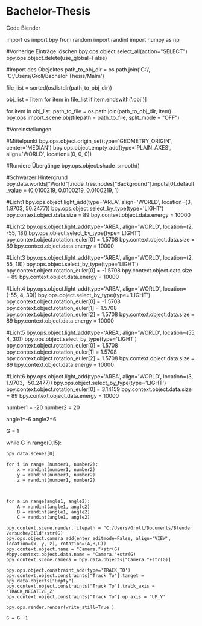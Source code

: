 # Bachelor-Thesis

Code Blender


import os
import bpy
from random import randint
import numpy as np


#Vorherige Einträge löschen
bpy.ops.object.select_all(action="SELECT")
bpy.ops.object.delete(use_global=False)

#Import des Obejektes
path_to_obj_dir = os.path.join('C:\\', 'C:/Users/Groll/Bachelor Thesis/Malm')


file_list = sorted(os.listdir(path_to_obj_dir))


obj_list = [item for item in file_list if item.endswith('.obj')]


for item in obj_list:
    path_to_file = os.path.join(path_to_obj_dir, item)
    bpy.ops.import_scene.obj(filepath = path_to_file, split_mode = "OFF")


#Voreinstellungen

#Mittelpunkt
bpy.ops.object.origin_set(type='GEOMETRY_ORIGIN', center='MEDIAN')
bpy.ops.object.empty_add(type='PLAIN_AXES', align='WORLD', location=(0, 0, 0))



#Rundere Übergänge
bpy.ops.object.shade_smooth()


#Schwarzer Hintergrund
bpy.data.worlds["World"].node_tree.nodes["Background"].inputs[0].default_value = (0.0100219, 0.0100219, 0.0100219, 1)

#Licht1
bpy.ops.object.light_add(type='AREA', align='WORLD', location=(3, 1.9703, 50.2477))
bpy.ops.object.select_by_type(type='LIGHT')
bpy.context.object.data.size = 89
bpy.context.object.data.energy = 10000

#Licht2
bpy.ops.object.light_add(type='AREA', align='WORLD', location=(2, -55, 18))
bpy.ops.object.select_by_type(type='LIGHT')
bpy.context.object.rotation_euler[0] = 1.5708
bpy.context.object.data.size = 89
bpy.context.object.data.energy = 10000

#Licht3
bpy.ops.object.light_add(type='AREA', align='WORLD', location=(2, 55, 18))
bpy.ops.object.select_by_type(type='LIGHT')
bpy.context.object.rotation_euler[0] = -1.5708
bpy.context.object.data.size = 89
bpy.context.object.data.energy = 10000

#Licht4
bpy.ops.object.light_add(type='AREA', align='WORLD', location=(-55, 4, 30))
bpy.ops.object.select_by_type(type='LIGHT')
bpy.context.object.rotation_euler[0] = -1.5708
bpy.context.object.rotation_euler[1] = 1.5708
bpy.context.object.rotation_euler[2] = 1.5708
bpy.context.object.data.size = 89
bpy.context.object.data.energy = 10000

#Licht5
bpy.ops.object.light_add(type='AREA', align='WORLD', location=(55, 4, 30))
bpy.ops.object.select_by_type(type='LIGHT')
bpy.context.object.rotation_euler[0] = 1.5708
bpy.context.object.rotation_euler[1] = 1.5708
bpy.context.object.rotation_euler[2] = 1.5708
bpy.context.object.data.size = 89
bpy.context.object.data.energy = 10000

#Licht6
bpy.ops.object.light_add(type='AREA', align='WORLD', location=(3, 1.9703, -50.2477))
bpy.ops.object.select_by_type(type='LIGHT')
bpy.context.object.rotation_euler[0] = 3.14159
bpy.context.object.data.size = 89
bpy.context.object.data.energy = 10000

number1 = -20
number2 = 20

angle1=-6
angle2=6

G = 1

while G in range(0,15):

    bpy.data.scenes[0]

    for i in range (number1, number2):
        x = randint(number1, number2)
        y = randint(number1, number2)
        z = randint(number1, number2)
        


    for a in range(angle1, angle2):
        A = randint(angle1, angle2)
        B = randint(angle1, angle2)
        C = randint(angle1, angle2)
        
    bpy.context.scene.render.filepath = "C:/Users/Groll/Documents/Blender Versuche/Bild"+str(G)
    bpy.ops.object.camera_add(enter_editmode=False, align='VIEW', location=(x, y, z), rotation=(A,B,C))
    bpy.context.object.name = "Camera."+str(G)
    #bpy.context.object.data.name = "Camera."+str(G)
    bpy.context.scene.camera = bpy.data.objects["Camera."+str(G)]
    
    bpy.ops.object.constraint_add(type='TRACK_TO')
    bpy.context.object.constraints["Track To"].target = bpy.data.objects["Empty"]
    bpy.context.object.constraints["Track To"].track_axis = 'TRACK_NEGATIVE_Z'
    bpy.context.object.constraints["Track To"].up_axis = 'UP_Y'
    
    bpy.ops.render.render(write_still=True )
        
    G = G +1


